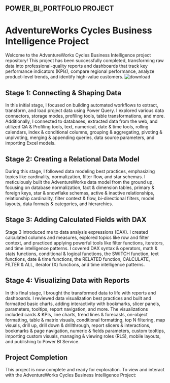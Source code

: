 POWER_BI_PORTFOLIO PROJECT
---

# AdventureWorks Cycles Business Intelligence Project

Welcome to the AdventureWorks Cycles Business Intelligence project repository! This project has been successfully completed, transforming raw data into professional-quality reports and dashboards that track key performance indicators (KPIs), compare regional performance, analyze product-level trends, and identify high-value customers.
![download](https://github.com/pallavi-2424/POWER_BI_PROJECTS/assets/144513254/ed951507-c1c9-48c7-b578-d579f0421c64)

## Stage 1: Connecting & Shaping Data

In this initial stage, I focused on building automated workflows to extract, transform, and load project data using Power Query. I explored various data connectors, storage modes, profiling tools, table transformations, and more. Additionally, I connected to databases, extracted data from the web, and utilized QA & Profiling tools, text, numerical, date & time tools, rolling calendars, index & conditional columns, grouping & aggregating, pivoting & unpivoting, merging & appending queries, data source parameters, and importing Excel models.

## Stage 2: Creating a Relational Data Model

During this stage, I followed data modeling best practices, emphasizing topics like cardinality, normalization, filter flow, and star schemas. I meticulously built the AdventureWorks data model from the ground up, focusing on database normalization, fact & dimension tables, primary & foreign keys, star & snowflake schemas, active & inactive relationships, relationship cardinality, filter context & flow, bi-directional filters, model layouts, data formats & categories, and hierarchies.

## Stage 3: Adding Calculated Fields with DAX

Stage 3 introduced me to data analysis expressions (DAX). I created calculated columns and measures, explored topics like row and filter context, and practiced applying powerful tools like filter functions, iterators, and time intelligence patterns. I covered DAX syntax & operators, math & stats functions, conditional & logical functions, the SWITCH function, text functions, date & time functions, the RELATED function, CALCULATE, FILTER & ALL, iterator (X) functions, and time intelligence patterns.

## Stage 4: Visualizing Data with Reports

In this final stage, I brought the transformed data to life with reports and dashboards. I reviewed data visualization best practices and built and formatted basic charts, adding interactivity with bookmarks, slicer panels, parameters, tooltips, report navigation, and more. The visualizations included cards & KPIs, line charts, trend lines & forecasts, on-object formatting, table & matrix visuals, conditional formatting, top N filtering, map visuals, drill up, drill down & drillthrough, report slicers & interactions, bookmarks & page navigation, numeric & fields parameters, custom tooltips, importing custom visuals, managing & viewing roles (RLS), mobile layouts, and publishing to Power BI Service.

## Project Completion

This project is now complete and ready for exploration. To view and interact with the AdventureWorks Cycles Business Intelligence Project:


